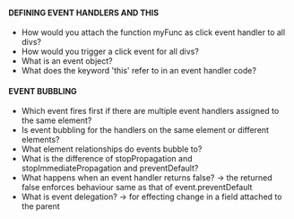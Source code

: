 
#### DEFINING EVENT HANDLERS AND THIS
- How would you attach the function myFunc as click event handler to all divs?
- How would you trigger a click event for all divs?
- What is an event object?
- What does the keyword 'this' refer to in an event handler code?

#### EVENT BUBBLING
- Which event fires first if there are multiple event handlers assigned to the same element?
- Is event bubbling for the handlers on the same element or different elements?  
- What element relationships do events bubble to?
- What is the difference of stopPropagation and stopImmediatePropagation and preventDefault?
- What happens when an event handler returns false? -> the returned false enforces behaviour same as that of event.preventDefault
- What is event delegation? -> for effecting change in a field attached to the parent
